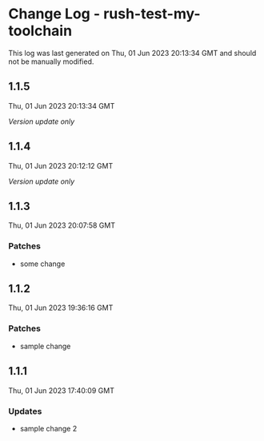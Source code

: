 # Change Log - rush-test-my-toolchain

This log was last generated on Thu, 01 Jun 2023 20:13:34 GMT and should not be manually modified.

## 1.1.5
Thu, 01 Jun 2023 20:13:34 GMT

_Version update only_

## 1.1.4
Thu, 01 Jun 2023 20:12:12 GMT

_Version update only_

## 1.1.3
Thu, 01 Jun 2023 20:07:58 GMT

### Patches

- some change

## 1.1.2
Thu, 01 Jun 2023 19:36:16 GMT

### Patches

- sample change

## 1.1.1
Thu, 01 Jun 2023 17:40:09 GMT

### Updates

- sample change 2


